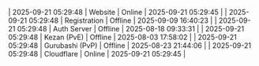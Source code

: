 | 2025-09-21 05:29:48 | Website | Online | 2025-09-21 05:29:45 |
| 2025-09-21 05:29:48 | Registration | Offline | 2025-09-09 16:40:23 |
| 2025-09-21 05:29:48 | Auth Server | Offline | 2025-08-18 09:33:31 |
| 2025-09-21 05:29:48 | Kezan (PvE) | Offline | 2025-08-03 17:58:02 |
| 2025-09-21 05:29:48 | Gurubashi (PvP) | Offline | 2025-08-23 21:44:06 |
| 2025-09-21 05:29:48 | Cloudflare | Online | 2025-09-21 05:29:45 |
